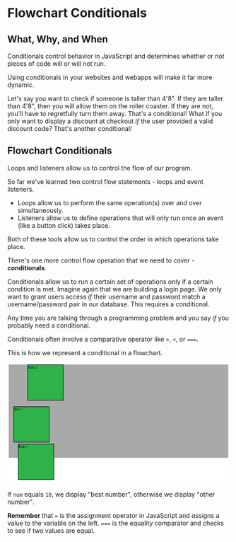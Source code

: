 # Flowchart Conditionals

## What, Why, and When

Conditionals control behavior in JavaScript and determines whether or not pieces of code will or will not run.

Using conditionals in your websites and webapps will make it far more dynamic.

Let's say you want to check if someone is taller than 4'8". If they are taller than 4'8", then you will allow them on the roller coaster. If they are not, you'll have to regretfully turn them away. That's a conditional! What if you only want to display a discount at checkout _if_ the user provided a valid discount code? That's another conditional!

## Flowchart Conditionals

Loops and listeners allow us to control the flow of our program.

So far we've learned two control flow statements - loops and event listeners.

* Loops allow us to perform the same operation\(s\) over and over simultaneously. 
* Listeners allow us to define operations that will only run once an event \(like a button click\) takes place.

Both of these tools allow us to control the order in which operations take place.

There's one more control flow operation that we need to cover - **conditionals**.

Conditionals allow us to run a certain set of operations only if a certain condition is met. Imagine again that we are building a login page. We only want to grant users access _if_ their username and password match a username/password pair in our database. This requires a conditional.

Any time you are talking through a programming problem and you say _if_ you probably need a conditional.

Conditionals often involve a comparative operator like `>`, `<`, or `===`.

This is how we represent a conditional in a flowchart.

![](../../../.gitbook/assets/image%20%2812%29.png)

If `num` equals `10`, we display "best number", otherwise we display "other number".

**Remember** that `=` is the assignment operator in JavaScript and _assigns_ a value to the variable on the left. `===` is the equality comparator and checks to see if two values are equal.

